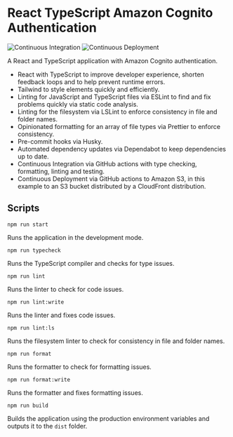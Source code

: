# React TypeScript Amazon Cognito Authentication

![Continuous Integration](https://github.com/louis-young/react-typescript-amazon-cognito-authentication/actions/workflows/ci.yml/badge.svg)
![Continuous Deployment](https://github.com/louis-young/react-typescript-amazon-cognito-authentication/actions/workflows/cd.yml/badge.svg)

A React and TypeScript application with Amazon Cognito authentication.

- React with TypeScript to improve developer experience, shorten feedback loops and to help prevent runtime errors.
- Tailwind to style elements quickly and efficiently.
- Linting for JavaScript and TypeScript files via ESLint to find and fix problems quickly via static code analysis.
- Linting for the filesystem via LSLint to enforce consistency in file and folder names.
- Opinionated formatting for an array of file types via Prettier to enforce consistency.
- Pre-commit hooks via Husky.
- Automated dependency updates via Dependabot to keep dependencies up to date.
- Continuous Integration via GitHub actions with type checking, formatting, linting and testing.
- Continuous Deployment via GitHub actions to Amazon S3, in this example to an S3 bucket distributed by a CloudFront distribution.

## Scripts

`npm run start`

Runs the application in the development mode.

`npm run typecheck`

Runs the TypeScript compiler and checks for type issues.

`npm run lint`

Runs the linter to check for code issues.

`npm run lint:write`

Runs the linter and fixes code issues.

`npm run lint:ls`

Runs the filesystem linter to check for consistency in file and folder names.

`npm run format`

Runs the formatter to check for formatting issues.

`npm run format:write`

Runs the formatter and fixes formatting issues.

`npm run build`

Builds the application using the production environment variables and outputs it to the `dist` folder.
